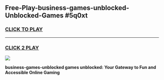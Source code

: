 
## Free-Play-business-games-unblocked-Unblocked-Games #5q0xt
<h3>
<a href="https://news.freeplayer.one?title=business-games-unblocked&ref=8M">CLICK TO PLAY</a></h3>
<hr>

<h3>
<a href="https://news.freeplayer.one?title=business-games-unblocked&ref=8M">CLICK 2 PLAY</a>
  
</h3>

<a href="https://news.freeplayer.one?title=business-games-unblocked&ref=8M"><img src="https://clearcache.store/games.png"></a>


**business-games-unblocked games unblocked: Your Gateway to Fun and Accessible Online Gaming**
